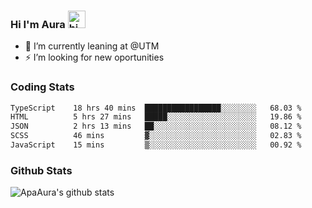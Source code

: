 ### Hi I'm Aura <img src="https://user-images.githubusercontent.com/1303154/88677602-1635ba80-d120-11ea-84d8-d263ba5fc3c0.gif" width="28px" alt="hi">

- 🔭 I’m currently leaning at @UTM
- ⚡ I’m looking for new oportunities


### Coding Stats

<!--START_SECTION:waka-->

```txt
TypeScript    18 hrs 40 mins  █████████████████░░░░░░░░   68.03 %
HTML          5 hrs 27 mins   █████░░░░░░░░░░░░░░░░░░░░   19.86 %
JSON          2 hrs 13 mins   ██░░░░░░░░░░░░░░░░░░░░░░░   08.12 %
SCSS          46 mins         ▓░░░░░░░░░░░░░░░░░░░░░░░░   02.83 %
JavaScript    15 mins         ▒░░░░░░░░░░░░░░░░░░░░░░░░   00.92 %
```

<!--END_SECTION:waka-->

### Github Stats

![ApaAura's github stats](https://github-readme-stats.vercel.app/api?username=ApaAura&count_private=true&theme=tokyonight&hide=contribs,prs)

